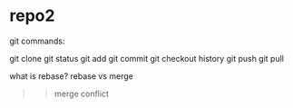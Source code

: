 repo2
=====
git commands:

git clone
git status
git add
git commit
git checkout
history
git push
git pull

what is rebase?
rebase vs merge
 >> merge conflict
 
 



